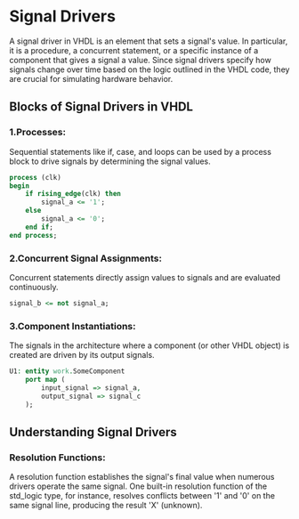 # Signal Drivers
A signal driver in VHDL is an element that sets a signal's value. In particular, it is a procedure, a concurrent statement, or a specific instance of a component that gives a signal a value. Since signal drivers specify how signals change over time based on the logic outlined in the VHDL code, they are crucial for simulating hardware behavior.
## Blocks of Signal Drivers in VHDL
### 1.Processes:
Sequential statements like if, case, and loops can be used by a process block to drive signals by determining the signal values.
```vhdl
process (clk)
begin
    if rising_edge(clk) then
        signal_a <= '1';
    else
        signal_a <= '0';
    end if;
end process;
```
### 2.Concurrent Signal Assignments:
Concurrent statements directly assign values to signals and are evaluated continuously.

```vhdl
signal_b <= not signal_a;
```

### 3.Component Instantiations:
The signals in the architecture where a component (or other VHDL object) is created are driven by its output signals.
```vhdl
U1: entity work.SomeComponent
    port map (
        input_signal => signal_a,
        output_signal => signal_c
    );
```
## Understanding Signal Drivers
### Resolution Functions:

A resolution function establishes the signal's final value when numerous drivers operate the same signal. One built-in resolution function of the std_logic type, for instance, resolves conflicts between '1' and '0' on the same signal line, producing the result 'X' (unknown).